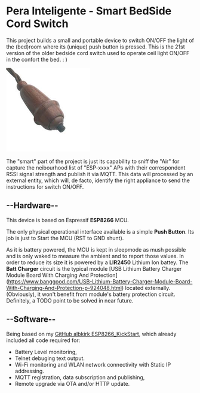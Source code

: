 # Pera Inteligente - Smart BedSide Cord Switch

This project builds a small and portable device to switch ON/OFF the light of the (bed)room where its (unique) push button is pressed.
This is the 21st version of the older bedside cord switch used to operate ceil light ON/OFF in the confort the bed. : )

![Pera](documents/pera.jpg)

The "smart" part of the project is just its capability to sniff the "Air" for capture the neibourhood list of "ESP-xxxx" APs with their correspondent RSSI signal strength and publish it via MQTT. This data will processed by an external entity, which will, de facto, identify the right appliance to send the instructions for switch ON/OFF.

##
## --Hardware--
This device is based on Espressif **ESP8266** MCU.

The only physical operational interface available is a simple **Push Button**. Its job is just to Start the MCU (RST to GND shunt).

As it is battery powered, the MCU is kept in sleepmode as mush possible and is only waked to measure the ambient and to report those values. In order to reduce its size it is powered by a **LIR2450** Lithium Ion battey. The **Batt Charger** circuit is the typical module [USB Lithium Battery Charger Module Board With Charging And Protection] (https://www.banggood.com/USB-Lithium-Battery-Charger-Module-Board-With-Charging-And-Protection-p-924048.html) located externally. (Obviously), it won't benefit from module's battery protection circuit. Definitely, a TODO point to be solved in near future. 


##
## --Software--
Being based on my [GitHub albkirk ESP8266_KickStart](https://github.com/albkirk/ESP8266_KickStart), which already included all code required for:
- Battery Level monitoring,
- Telnet debuging text output.
- Wi-Fi monitoring and WLAN network connectivity with Static IP addressing.
- MQTT registration, data subscription and publishing,
- Remote upgrade via OTA and/or HTTP update.



